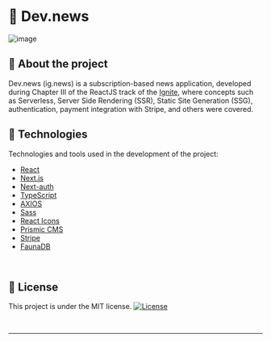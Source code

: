 # 🤟 Dev.news

![image](https://user-images.githubusercontent.com/83431609/140007630-962b048f-3953-445a-8c55-1632a712dba0.png)


## 📄 About the project

Dev.news (ig.news) is a subscription-based news application, developed during Chapter III of the ReactJS track of the [Ignite](https://www.rocketseat.com.br/ignite), where concepts such as Serverless, Server Side Rendering (SSR), Static Site Generation (SSG), authentication, payment integration with Stripe, and others were covered.

## 📝 Technologies

Technologies and tools used in the development of the project:

- [React](https://reactjs.org/)
- [Next.js](https://nextjs.org/)
- [Next-auth](https://next-auth.js.org/)
- [TypeScript](https://www.typescriptlang.org/)
- [AXIOS](https://axios-http.com/)
- [Sass](https://sass-lang.com/)
- [React Icons](https://react-icons.github.io/react-icons/)
- [Prismic CMS](https://prismic.io/)
- [Stripe](https://stripe.com/)
- [FaunaDB](https://fauna.com/)
<br>

## 🚀 License
This project is under the MIT license.
<a href="https://opensource.org/licenses/MIT">
    <img alt="License" src="https://img.shields.io/badge/license-MIT-6E40C9?style=flat-square">
</a>

<br>



---
